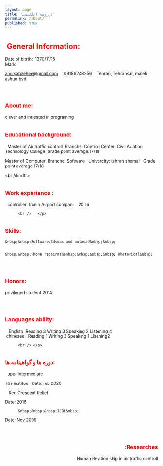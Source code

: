 ```yaml
---
layout: page
title: 'رزومه انگلیسی:'
permalink: /about/
published: true
---
```


  
  <p dir=ltr>
  
  <font size="+2"> <h1 dir=ltr  style = "color:red;" > &nbsp;General&nbsp;Information: </h1> </font>
  
  
  
  <p dir=ltr> 
          
 Date of bitrth:&nbsp;  1370/11/15 &nbsp; &nbsp;  
Marid&nbsp; &nbsp;  
  
amirsabzehee@gmail.com &nbsp; &nbsp; 
09186248256&nbsp; &nbsp; 
Tehran, Tehransar, malek ashtar bvd,&nbsp; &nbsp; 


<br/>  </p>
          
          
          
   <font size="+1"> <h1 dir=ltr style = "color:red;" > About me: </h1> </font>
 
   <p dir=ltr>  clever and intrested in programing 
 <br/> </p>





          

 <font size="+1"> <h1 dir=ltr style = "color:red;" > Educational background:</h1> </font>

 <p dir=ltr>
&nbsp;	Master of Air traffic controll
&nbsp;Branche: Controll Center
&nbsp;Civil Aviation Technology College 
&nbsp;Grade point average:17/18  
	<br /dir=ltr> 
    
    
Master of Computer
&nbsp;Branche: Software&nbsp;
&nbsp;Univercity:&nbsp;tehran shomal
&nbsp;&nbsp;Grade point average:17/18 &nbsp; 

<br /dir=ltr>  </p>


 <font size="+1"> <h1 dir=ltr style = "color:red;" > Work experiance
             :</h1> </font>

 <p dir=ltr> &nbsp; controller&nbsp;
Iranin Airport compani&nbsp; 
&nbsp;&nbsp;20
  16&nbsp; 

          
          <br />   </p>
          
       
   <font size="+1"> <h1 dir=ltr style = "color:red;" > Skills:</h1> </font>
          
          
   <p dir=ltr>       
          
	&nbsp;&nbsp;Software:3dsmax and autocad&nbsp;&nbsp;
          
         
	&nbsp;&nbsp;Phone repairman&nbsp;&nbsp;&nbsp;&nbsp; Rhetorical&nbsp; 

<br />   </p>

          
          
          
 <font size="+1"> <h1 dir=ltr style = "color:red;" >Honors:</h1> </font> 


          
<p dir=ltr>          privileged student 2014


<br /> </p>



 <font size="+1"> <h1 style = "color:red;" > Languages ability:</h1> </font> 
 
 <p dir=ltr>
&nbsp;	&nbsp;English&nbsp;
Reading 3 Writing 3 Speaking 2 Listening 4 
<br />
&nbsp;chinesee:&nbsp;
Reading 1 Writing 2 Speaking 1 Lisening2
          
          
          
          <br /> </p>
          

 <font size="+1"> <h1 dir=ltr style = "color:red;" > دوره ها و گواهینامه ها:</h1> </font>
          
          
          
  <p dir=ltr>        
          
   &nbsp; uper intermediate &nbsp;
         
&nbsp;Kis institue&nbsp;
&nbsp;Date:Feb 2020 &nbsp;

 &nbsp;&nbsp;&nbsp;Red Crescent Relief&nbsp;

Date: 2016&nbsp; 

          
          &nbsp;&nbsp;&nbsp;ICDL&nbsp;

Date: Nov 2009&nbsp; 

<br />

 <font size="+1"> <h1 dir=rtl style = "color:red;" > Researches:</h1> </font> 
  
  <p dir=rtl>Human Relation ship in air traffic controll </p>
  
  
 
